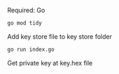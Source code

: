 Required: Go

```sh
go mod tidy
```

Add key store file to key store folder

```sh
go run index.go
```

Get private key at key.hex file